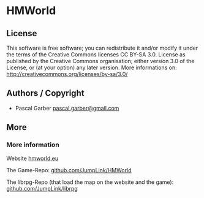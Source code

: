 HMWorld
=======
	
License
-------

This software is free software; you can redistribute it and/or
modify it under the terms of the Creative Commons licenses CC BY-SA 3.0.
License as published by the Creative Commons organisation; either
version 3.0 of the License, or (at your option) any later version.
More informations on: http://creativecommons.org/licenses/by-sa/3.0/ 

Authors / Copyright
-------------------
* Pascal Garber <pascal.garber@gmail.com>

More
----

### More information

Website [hmworld.eu](http://hmworld.eu)

The Game-Repo: [github.com/JumpLink/HMWorld](https://github.com/JumpLink/HMWorld)

The librpg-Repo (that load the map on the website and the game): [github.com/JumpLink/librpg](https://github.com/JumpLink/librpg)
